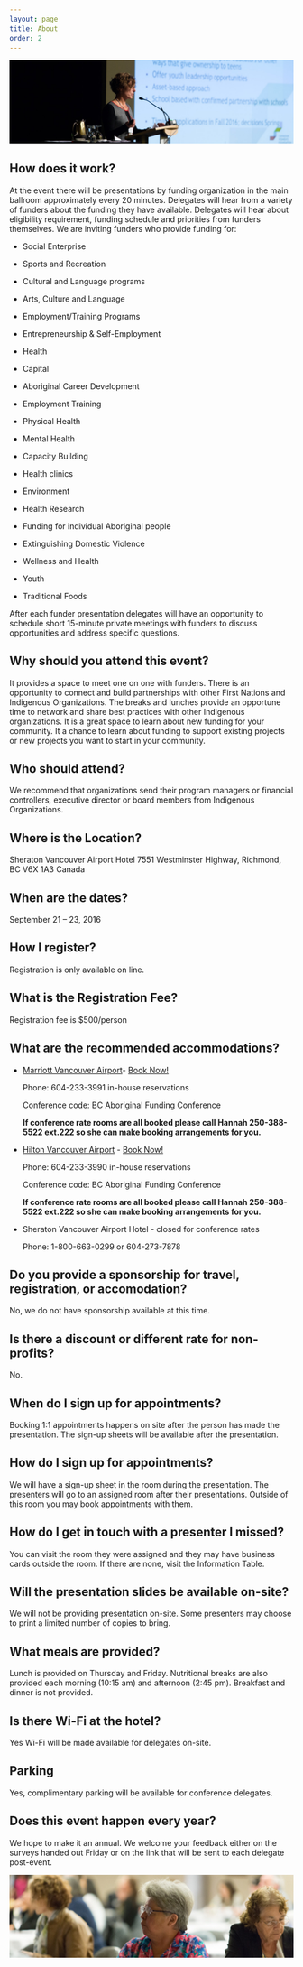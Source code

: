 ```yaml
---
layout: page
title: About
order: 2
---
```


![](/public/img/presenter.jpg)

## How does it work?

At the event there will be presentations by funding organization in the main ballroom approximately every 20 minutes. Delegates will hear from a variety of funders about the funding they have available. Delegates will hear about eligibility requirement, funding schedule and priorities from funders themselves. We are inviting funders who provide funding for: 
 * Social Enterprise

 * Sports and Recreation
 
 * Cultural and Language programs
 
 * Arts, Culture and Language
 
 * Employment/Training Programs
 
 * Entrepreneurship & Self-Employment
 
 * Health
 
 * Capital
 
 * Aboriginal Career Development
 
 * Employment Training
 
 * Physical Health
 
 * Mental Health
 
 * Capacity Building
 
 * Health clinics
 
 * Environment
 
 * Health Research
 
 * Funding for individual Aboriginal people
 
 * Extinguishing Domestic Violence
 
 * Wellness and Health
 
 * Youth
 
 * Traditional Foods

After each funder presentation delegates will have an opportunity to schedule short 15-minute private meetings with funders to discuss opportunities and address specific questions.

## Why should you attend this event?

It provides a space to meet one on one with funders. There is an opportunity to connect and build partnerships with other First Nations and Indigenous Organizations. The breaks and lunches provide an opportune time to network and share best practices with other Indigenous organizations. It is a great space to learn about new funding for your community. It a chance to learn about funding to support existing projects or new projects you want to start in your community. 

## Who should attend?

We recommend that organizations send their program managers or financial controllers, executive director or board members from Indigenous Organizations.

## Where is the Location?

Sheraton Vancouver Airport Hotel
7551 Westminster Highway, Richmond, BC V6X 1A3 Canada

## When are the dates?

September 21 – 23, 2016

## How I register?

Registration is only available on line.

## What is the Registration Fee?

Registration fee is $500/person

## What are the recommended accommodations?

* [Marriott Vancouver Airport](http://www.marriott.com/hotels/travel/yvrsa-vancouver-airport-marriott-hotel/)- [Book Now!](http://cwp.marriott.com/yvrsa/bcafcsep2016/) 

  Phone: 604-233-3991 in-house reservations
  
  Conference code: BC Aboriginal Funding Conference
  
  **If conference rate rooms are all booked please call Hannah 250-388-5522 ext.222 so she can make booking arrangements for you.**

* [Hilton Vancouver Airport](http://www3.hilton.com/en/hotels/british-columbia/hilton-vancouver-airport-YVRAHHF/index.html) - [Book Now!](http://www.hilton.com/en/hi/groups/personalized/Y/YVRAHHF-BCAFC-20160921/index.jhtml?WT.mc_id=POG) 

  Phone: 604-233-3990 in-house reservations
  
  Conference code: BC Aboriginal Funding Conference
  
  **If conference rate rooms are all booked please call Hannah 250-388-5522 ext.222 so she can make booking arrangements for you.**
  
* Sheraton Vancouver Airport Hotel - closed for conference rates
 
  Phone: 1-800-663-0299 or 604-273-7878

## Do you provide a sponsorship for travel, registration, or accomodation?

No, we do not have sponsorship available at this time.

## Is there a discount or different rate for non-profits?

No.

## When do I sign up for appointments?

Booking 1:1 appointments happens on site after the person has made the presentation. The sign-up sheets will be available after the presentation.

## How do I sign up for appointments?

We will have a sign-up sheet in the room during the presentation. The presenters will go to an assigned room after their presentations. Outside of this room you may book appointments with them.

## How do I get in touch with a presenter I missed?

You can visit the room they were assigned and they may have business cards outside the room. If there are none, visit the Information Table.

## Will the presentation slides be available on-site?

We will not be providing presentation on-site. Some presenters may choose to print a limited number of copies to bring.

## What meals are provided?

Lunch is provided on Thursday and Friday. Nutritional breaks are also provided each morning (10:15 am) and afternoon (2:45 pm). Breakfast and dinner is not provided.

## Is there Wi-Fi at the hotel?
Yes Wi-Fi will be made available for delegates on-site.

## Parking

Yes, complimentary parking will be available for conference delegates.

## Does this event happen every year?

We hope to make it an annual. We welcome your feedback either on the surveys handed out Friday or on the link that will be sent to each delegate post-event.

![](/public/img/delegate.jpg)
